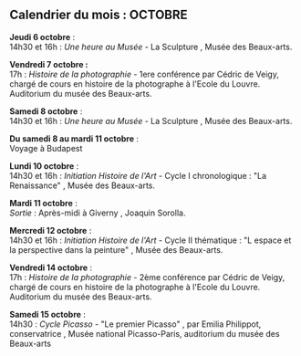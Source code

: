 ## Calendrier du mois : OCTOBRE 

**Jeudi 6 octobre** :  
14h30 et 16h : _Une heure au Musée_ - La Sculpture , Musée des Beaux-arts.

**Vendredi 7 octobre :**  
17h : _Histoire de la photographie_ -  1ere conférence par Cédric de Veigy, chargé de cours en histoire de la photographe à  l'Ecole du Louvre.  Auditorium du musée des Beaux-arts.

**Samedi 8 octobre** :  
14h30 et 16h : _Une heure au Musée_ - La Sculpture , Musée des Beaux-arts.  

**Du samedi 8 au mardi 11 octobre** :  
Voyage à Budapest

**Lundi 10 octobre** :  
14h30 et 16h : _Initiation Histoire de l'Art_  - Cycle I chronologique : "La Renaissance" , Musée des Beaux-arts.

**Mardi 11 octobre** :  
_Sortie_ : Après-midi à Giverny , Joaquin Sorolla. 

**Mercredi 12 octobre** :  
14h30 et 16h : _Initiation Histoire de l'Art_  - Cycle II thématique : "L espace et la perspective dans la peinture" , Musée des Beaux-arts.  

**Vendredi 14 octobre**  :  
17h : _Histoire de la photographie_ -  2ème  conférence par Cédric de Veigy, chargé de cours en histoire de la photographe à  l'Ecole du Louvre.  Auditorium du musée des Beaux-arts.  

**Samedi 15 octobre** :  
14h30 : _Cycle Picasso_  - "Le premier Picasso" , par Emilia Philippot, conservatrice , Musée national Picasso-Paris, auditorium du musée des Beaux-arts
